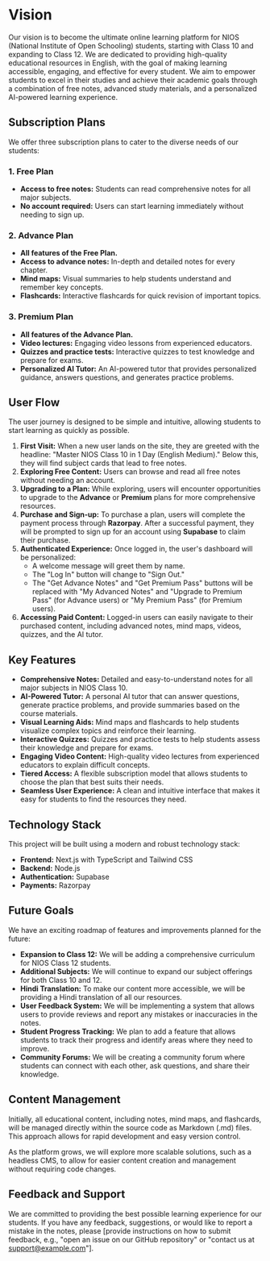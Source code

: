 # Vision

Our vision is to become the ultimate online learning platform for NIOS (National Institute of Open Schooling) students, starting with Class 10 and expanding to Class 12. We are dedicated to providing high-quality educational resources in English, with the goal of making learning accessible, engaging, and effective for every student. We aim to empower students to excel in their studies and achieve their academic goals through a combination of free notes, advanced study materials, and a personalized AI-powered learning experience.

## Subscription Plans

We offer three subscription plans to cater to the diverse needs of our students:

### 1. Free Plan

*   **Access to free notes:** Students can read comprehensive notes for all major subjects.
*   **No account required:** Users can start learning immediately without needing to sign up.

### 2. Advance Plan

*   **All features of the Free Plan.**
*   **Access to advance notes:** In-depth and detailed notes for every chapter.
*   **Mind maps:** Visual summaries to help students understand and remember key concepts.
*   **Flashcards:** Interactive flashcards for quick revision of important topics.

### 3. Premium Plan

*   **All features of the Advance Plan.**
*   **Video lectures:** Engaging video lessons from experienced educators.
*   **Quizzes and practice tests:** Interactive quizzes to test knowledge and prepare for exams.
*   **Personalized AI Tutor:** An AI-powered tutor that provides personalized guidance, answers questions, and generates practice problems.

## User Flow

The user journey is designed to be simple and intuitive, allowing students to start learning as quickly as possible.

1.  **First Visit:** When a new user lands on the site, they are greeted with the headline: "Master NIOS Class 10 in 1 Day (English Medium)." Below this, they will find subject cards that lead to free notes.
2.  **Exploring Free Content:** Users can browse and read all free notes without needing an account.
3.  **Upgrading to a Plan:** While exploring, users will encounter opportunities to upgrade to the **Advance** or **Premium** plans for more comprehensive resources.
4.  **Purchase and Sign-up:** To purchase a plan, users will complete the payment process through **Razorpay**. After a successful payment, they will be prompted to sign up for an account using **Supabase** to claim their purchase.
5.  **Authenticated Experience:** Once logged in, the user's dashboard will be personalized:
    *   A welcome message will greet them by name.
    *   The "Log In" button will change to "Sign Out."
    *   The "Get Advance Notes" and "Get Premium Pass" buttons will be replaced with "My Advanced Notes" and "Upgrade to Premium Pass" (for Advance users) or "My Premium Pass" (for Premium users).
6.  **Accessing Paid Content:** Logged-in users can easily navigate to their purchased content, including advanced notes, mind maps, videos, quizzes, and the AI tutor.

## Key Features

*   **Comprehensive Notes:** Detailed and easy-to-understand notes for all major subjects in NIOS Class 10.
*   **AI-Powered Tutor:** A personal AI tutor that can answer questions, generate practice problems, and provide summaries based on the course materials.
*   **Visual Learning Aids:** Mind maps and flashcards to help students visualize complex topics and reinforce their learning.
*   **Interactive Quizzes:** Quizzes and practice tests to help students assess their knowledge and prepare for exams.
*   **Engaging Video Content:** High-quality video lectures from experienced educators to explain difficult concepts.
*   **Tiered Access:** A flexible subscription model that allows students to choose the plan that best suits their needs.
*   **Seamless User Experience:** A clean and intuitive interface that makes it easy for students to find the resources they need.

## Technology Stack

This project will be built using a modern and robust technology stack:

*   **Frontend:** Next.js with TypeScript and Tailwind CSS
*   **Backend:** Node.js
*   **Authentication:** Supabase
*   **Payments:** Razorpay

## Future Goals

We have an exciting roadmap of features and improvements planned for the future:

*   **Expansion to Class 12:** We will be adding a comprehensive curriculum for NIOS Class 12 students.
*   **Additional Subjects:** We will continue to expand our subject offerings for both Class 10 and 12.
*   **Hindi Translation:** To make our content more accessible, we will be providing a Hindi translation of all our resources.
*   **User Feedback System:** We will be implementing a system that allows users to provide reviews and report any mistakes or inaccuracies in the notes.
*   **Student Progress Tracking:** We plan to add a feature that allows students to track their progress and identify areas where they need to improve.
*   **Community Forums:** We will be creating a community forum where students can connect with each other, ask questions, and share their knowledge.

## Content Management

Initially, all educational content, including notes, mind maps, and flashcards, will be managed directly within the source code as Markdown (.md) files. This approach allows for rapid development and easy version control.

As the platform grows, we will explore more scalable solutions, such as a headless CMS, to allow for easier content creation and management without requiring code changes.

## Feedback and Support

We are committed to providing the best possible learning experience for our students. If you have any feedback, suggestions, or would like to report a mistake in the notes, please [provide instructions on how to submit feedback, e.g., "open an issue on our GitHub repository" or "contact us at support@example.com"].
